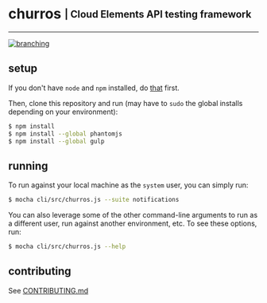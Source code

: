 # churros <sub><sup>| Cloud Elements API testing framework </sup></sub>
--------------------------------------------------------------------------------
[![branching](http://img.shields.io/badge/branching-github%20flow-blue.svg)](https://guides.github.com/introduction/flow/)



## setup
If you don't have `node` and `npm` installed, do [that](https://docs.npmjs.com/getting-started/installing-node) first.

Then, clone this repository and run (may have to `sudo` the global installs depending on your environment):

```bash
$ npm install
$ npm install --global phantomjs
$ npm install --global gulp
```

## running
To run against your local machine as the `system` user, you can simply run:

```bash
$ mocha cli/src/churros.js --suite notifications
```

You can also leverage some of the other command-line arguments to run as a different user, run against another environment, etc.  To see these options, run:
```bash
$ mocha cli/src/churros.js --help
```

## contributing
See [CONTRIBUTING.md](CONTRIBUTING.md)
